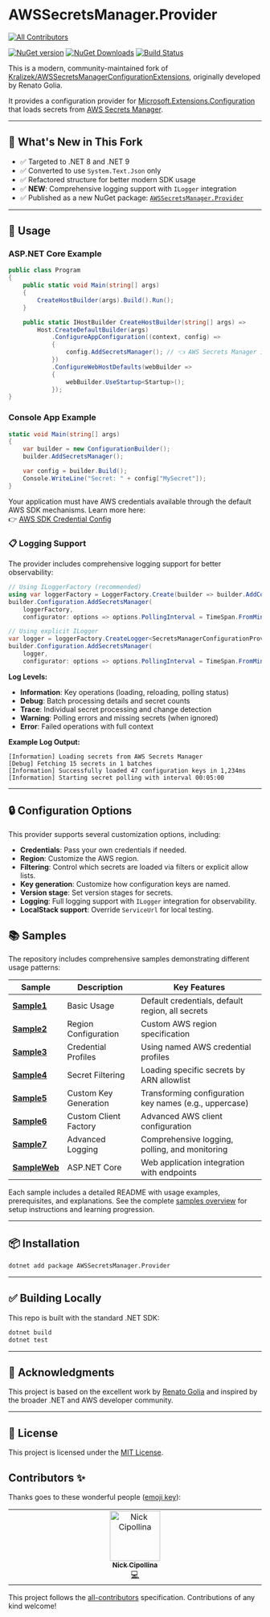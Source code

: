 # AWSSecretsManager.Provider
<!-- ALL-CONTRIBUTORS-BADGE:START - Do not remove or modify this section -->
[![All Contributors](https://img.shields.io/badge/all_contributors-1-orange.svg?style=flat-square)](#contributors-)
<!-- ALL-CONTRIBUTORS-BADGE:END -->
[![NuGet version](https://img.shields.io/nuget/vpre/AWSSecretsManager.Provider.svg)](https://www.nuget.org/packages/AWSSecretsManager.Provider)
[![NuGet Downloads](https://img.shields.io/nuget/dt/AWSSecretsManager.Provider.svg)](https://www.nuget.org/packages/AWSSecretsManager.Provider/)
[![Build Status](https://github.com/LayeredCraft/aws-secrets-manager-provider/actions/workflows/build.yaml/badge.svg)](https://github.com/LayeredCraft/aws-secrets-manager-provider/actions)

This is a modern, community-maintained fork of [Kralizek/AWSSecretsManagerConfigurationExtensions](https://github.com/Kralizek/AWSSecretsManagerConfigurationExtensions), originally developed by Renato Golia.

It provides a configuration provider for [Microsoft.Extensions.Configuration](https://www.nuget.org/packages/Microsoft.Extensions.Configuration/) that loads secrets from [AWS Secrets Manager](https://aws.amazon.com/secrets-manager/).

---

## 🚀 What's New in This Fork

- ✅ Targeted to .NET 8 and .NET 9
- ✅ Converted to use `System.Text.Json` only
- ✅ Refactored structure for better modern SDK usage
- ✅ **NEW**: Comprehensive logging support with `ILogger` integration
- ✅ Published as a new NuGet package: [`AWSSecretsManager.Provider`](https://www.nuget.org/packages/AWSSecretsManager.Provider)

---

## 🔧 Usage

### ASP.NET Core Example

```csharp
public class Program
{
    public static void Main(string[] args)
    {
        CreateHostBuilder(args).Build().Run();
    }

    public static IHostBuilder CreateHostBuilder(string[] args) =>
        Host.CreateDefaultBuilder(args)
            .ConfigureAppConfiguration((context, config) =>
            {
                config.AddSecretsManager(); // 👈 AWS Secrets Manager integration
            })
            .ConfigureWebHostDefaults(webBuilder =>
            {
                webBuilder.UseStartup<Startup>();
            });
}
```

### Console App Example

```csharp
static void Main(string[] args)
{
    var builder = new ConfigurationBuilder();
    builder.AddSecretsManager();

    var config = builder.Build();
    Console.WriteLine("Secret: " + config["MySecret"]);
}
```

Your application must have AWS credentials available through the default AWS SDK mechanisms. Learn more here:  
👉 [AWS SDK Credential Config](https://docs.aws.amazon.com/sdk-for-net/v3/developer-guide/net-dg-config-creds.html)

### 📋 Logging Support

The provider includes comprehensive logging support for better observability:

```csharp
// Using ILoggerFactory (recommended)
using var loggerFactory = LoggerFactory.Create(builder => builder.AddConsole());
builder.Configuration.AddSecretsManager(
    loggerFactory,
    configurator: options => options.PollingInterval = TimeSpan.FromMinutes(5));

// Using explicit ILogger
var logger = loggerFactory.CreateLogger<SecretsManagerConfigurationProvider>();
builder.Configuration.AddSecretsManager(
    logger,
    configurator: options => options.PollingInterval = TimeSpan.FromMinutes(5));
```

**Log Levels:**
- **Information**: Key operations (loading, reloading, polling status)
- **Debug**: Batch processing details and secret counts  
- **Trace**: Individual secret processing and change detection
- **Warning**: Polling errors and missing secrets (when ignored)
- **Error**: Failed operations with full context

**Example Log Output:**
```
[Information] Loading secrets from AWS Secrets Manager
[Debug] Fetching 15 secrets in 1 batches
[Information] Successfully loaded 47 configuration keys in 1,234ms
[Information] Starting secret polling with interval 00:05:00
```

---

## 🔒 Configuration Options

This provider supports several customization options, including:

- **Credentials**: Pass your own credentials if needed.
- **Region**: Customize the AWS region.
- **Filtering**: Control which secrets are loaded via filters or explicit allow lists.
- **Key generation**: Customize how configuration keys are named.
- **Version stage**: Set version stages for secrets.
- **Logging**: Full logging support with `ILogger` integration for observability.
- **LocalStack support**: Override `ServiceUrl` for local testing.

## 📚 Samples

The repository includes comprehensive samples demonstrating different usage patterns:

| Sample | Description | Key Features |
|--------|-------------|--------------|
| **[Sample1](./samples/Sample1/)** | Basic Usage | Default credentials, default region, all secrets |
| **[Sample2](./samples/Sample2/)** | Region Configuration | Custom AWS region specification |
| **[Sample3](./samples/Sample3/)** | Credential Profiles | Using named AWS credential profiles |
| **[Sample4](./samples/Sample4/)** | Secret Filtering | Loading specific secrets by ARN allowlist |
| **[Sample5](./samples/Sample5/)** | Custom Key Generation | Transforming configuration key names (e.g., uppercase) |
| **[Sample6](./samples/Sample6/)** | Custom Client Factory | Advanced AWS client configuration |
| **[Sample7](./samples/Sample7/)** | Advanced Logging | Comprehensive logging, polling, and monitoring |
| **[SampleWeb](./samples/SampleWeb/)** | ASP.NET Core | Web application integration with endpoints |

Each sample includes a detailed README with usage examples, prerequisites, and explanations. See the complete [samples overview](./samples/) for setup instructions and learning progression.

---

## 📦 Installation

```bash
dotnet add package AWSSecretsManager.Provider
```

---

## ✅ Building Locally

This repo is built with the standard .NET SDK:

```bash
dotnet build
dotnet test
```

---

## 🙌 Acknowledgments

This project is based on the excellent work by [Renato Golia](https://github.com/Kralizek) and inspired by the broader .NET and AWS developer community.

---

## 📄 License

This project is licensed under the [MIT License](LICENSE).
## Contributors ✨

Thanks goes to these wonderful people ([emoji key](https://allcontributors.org/docs/en/emoji-key)):

<!-- ALL-CONTRIBUTORS-LIST:START - Do not remove or modify this section -->
<!-- prettier-ignore-start -->
<!-- markdownlint-disable -->
<table>
  <tbody>
    <tr>
      <td align="center" valign="top" width="14.28%"><a href="https://github.com/ncipollina"><img src="https://avatars.githubusercontent.com/u/1405469?v=4?s=100" width="100px;" alt="Nick Cipollina"/><br /><sub><b>Nick Cipollina</b></sub></a><br /><a href="https://github.com/LayeredCraft/aws-secrets-manager-provider/commits?author=ncipollina" title="Code">💻</a></td>
    </tr>
  </tbody>
</table>

<!-- markdownlint-restore -->
<!-- prettier-ignore-end -->

<!-- ALL-CONTRIBUTORS-LIST:END -->

This project follows the [all-contributors](https://github.com/all-contributors/all-contributors) specification. Contributions of any kind welcome!
